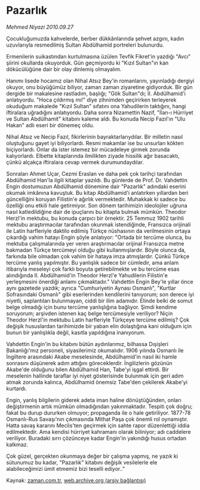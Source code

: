# Pazarlık

*Mehmed Niyazi 2010.09.27*

<td class="news-spot">
<p>Çocukluğumuzda kahvelerde, berber dükkânlarında şehvet azgını, kadın uzuvlarıyla resmedilmiş Sultan Abdülhamid portreleri bulunurdu.</p>
<p><p>Ermenilerin suikastından kurtulmasına üzülen Tevfik Fikret'in yazdığı "Avcı" şiirini okullarda okuyorduk. Gün geçmiyordu ki "Kızıl Sultan"ın kan dökücülüğüne dair bir olay dinlemiş olmayalım.
<p>Hanımı lisede hocamız olan Nihal Atsız Bey'in romanlarını, yayınladığı dergiyi okuyor, onu büyüğümüz biliyor, zaman zaman ziyaretine gidiyorduk. Bir gün dergide bir makalesine rastladım, başlığı; "Gök Sultan"dı; II. Abdülhamid'i anlatıyordu. "Hoca çıldırmış mı!" diye zihnimden geçirirken terleyerek okuduğum makalede "Kızıl Sultan" sıfatını ona Yahudilerin taktığını, hangi iftiralara uğradığını anlatıyordu. Daha sonra Nizamettin Nazif, "İlan-ı Hürriyet ve Sultan Abdülhamit" kitabını kaleme aldı. Bu konuda Necip Fazıl'ın "Ulu Hakan" adlı eseri bir dönemeç oldu.
<p>Nihal Atsız ve Necip Fazıl, fikirlerinin bayraktarlarıydılar. Bir milletin nasıl oluştuğunu gayet iyi biliyorlardı. Resmi makamlar ise bu unsurları kökten biçiyorlardı. Onlar da ister istemez bir mücadeleye girmek zorunda kalıyorlardı. Elbette kitaplarında ilmilikten ziyade hissilik ağır basacaktı, çünkü alçakça iftiralara cevap vermek durumundaydılar.
<p>Sonraları Ahmet Uçar, Cezmi Eraslan ve daha pek çok tarihçi tarafından Abdülhamid Han'la ilgili kitaplar yazıldı. Bu günlerde de Prof. Dr. Vahdettin Engin dostumuzun Abdülhamid dönemine dair "Pazarlık" adındaki eserini okumak imkânına kavuştuk. Bu kitap Abdülhamid'i anlatırken yıllardan beri güncelliğini koruyan Filistin'e ağırlık vermektedir. Muhakkak ki sadece bu özelliği onu etkili hale getirmiyor. Son dönem tarihimizin ideolojiler uğruna nasıl katledildiğine dair de ipuçlarını bu kitapta bulmak mümkün. Theodor Herzl'in mektubu, bu konuda çarpıcı bir örnektir. 25 Temmuz 1902 tarihli mektubu araştırmacılar tarafından okunmak istendiğinde, Fransızca orijinali ile Latin harfleriyle daktilo edilmiş Türkçe nüshasının da verilmesinin ortaya çıkardığı vahim hatayı Engin şöyle anlatıyor: "Ortada bir tercüme olunca, bu mektuba çalışmalarında yer veren araştırmacılar orijinal Fransızca metne bakmadan Türkçe tercümeyi olduğu gibi kullanmışlardır. Böyle olunca da, farkında bile olmadan çok vahim bir hataya imza atmışlardır. Çünkü Türkçe tercüme yanlış yapılmıştır. Bu yanlışlık sadece bir cümledir, ama anlam itibarıyla meseleyi çok farklı boyuta getirebilmekte ve bu tercüme esas alındığında II. Abdülhamid'in Theodor Herzl'e Yahudilerin Filistin'e yerleşmesini önerdiği anlamı çıkmaktadır." Vahdettin Engin Bey'le yıllar önce aynı gazetede yazdık; ayrıca "Cumhuriyetin Aynası Osmanlı", "Kurtlar Sofrasındaki Osmanlı" gibi eserlerinden kendilerini tanıyorum; son derece iyi niyetli, saplantıları bulunmayan, ciddi bir ilim adamıdır. Elinde belki de somut belge olmadığı için bunu tercüme yanlışlığına bağlıyor. Şimdi kendime soruyorum; arşivden istenen kaç belge tercümesiyle veriliyor? Niçin Theodor Herzl'in mektubu Latin harfleriyle Türkçeye tercüme edilmiş? Çok değişik hususlardan tarihimizde bir yaban elin dolaştığına kani olduğum için bunun bir yanlışlıkla değil, kasıtla yapıldığına inanıyorum.
<p>Vahdettin Engin'in bu kitabını bütün aydınlarımız, bilhassa Dışişleri Bakanlığı'mız personeli, siyasilerimiz okumalıdır. 1906 yılında Osmanlı ile İngiltere arasındaki Akabe meselesinde, Abdülhamid'in nasıl iki hamle sonrasını düşünerek adım attığını göreceklerdir. İngilizlerin gözünün Akabe'de olduğunu bilen Abdülhamid Han, Tabe'yi işgal ettirdi. Bir meselenin hallinde taraflar iyi niyet gösterisinde bulunmak için geri adım atmak zorunda kalınca, Abdülhamid önemsiz Tabe'den çekilerek Akabe'yi kurtardı.
<p>Engin, yanlış bilgilerin giderek adeta iman haline dönüştüğünden, onları değiştirmenin artık mümkün olmadığından yakınmaktadır. Tespiti çok doğru; fakat bu durup dururken olmuyor; propaganda ile o hale getiriliyor. 1877-78 Osmanlı-Rus Savaşı'nın çıkmasında Mithat Paşa çok önemli rol oynamıştır. Hatta savaş kararını Meclis'ten geçirmek için sahte rapor düzenlettiği iddia edilmektedir. Ama kendisi hürriyet kahramanı olarak biliniyor; adı caddelere veriliyor. Buradaki sırrı çözünceye kadar Engin'in yakındığı husus ortadan kalkmaz.
<p>Çok güzel, gerçekten okunmaya değer bir çalışma yapmış, ne yazık ki sütunumuz bu kadar, "Pazarlık" kitabını değişik vesilelerle ele alabileceğimizi ümit etmemiz bizi teselli ediyor.." </p>
<a href="http://web.archive.org/web/20101130035736/mailto:m.niyazi@zaman.com.tr">
</a></p></p></p></p></p></p></p></td>

Kaynak: [zaman.com.tr](http://zaman.com.tr/yazar.do?yazino=1032437), [web.archive.org (arşiv bağlantısı)](http://web.archive.org/web/20101130035736/http://zaman.com.tr/yazar.do?yazino=1032437)
